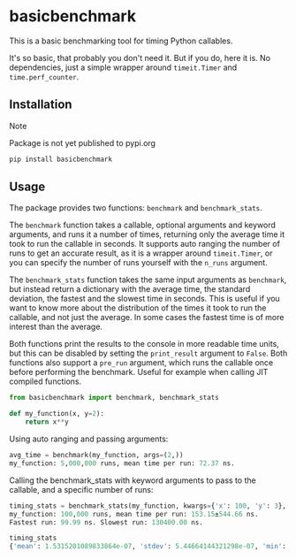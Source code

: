 # basicbenchmark

This is a basic benchmarking tool for timing Python callables.

It's so basic, that probably you don't need it. But if you do, here it is. 
No dependencies, just a simple wrapper around `timeit.Timer` and `time.perf_counter`.

## Installation

> [!NOTE] 
> Package is not yet published to pypi.org

```bash
pip install basicbenchmark
```

## Usage

The package provides two functions: `benchmark` and `benchmark_stats`.

The `benchmark` function takes a callable, optional arguments and keyword arguments, and runs it a number of times, returning only the average time it took to run the callable in seconds.
It supports auto ranging the number of runs to get an accurate result, as it is a wrapper around `timeit.Timer`, or you can specify the number of runs yourself with the `n_runs` argument.

The `benchmark_stats` function takes the same input arguments as `benchmark`, but instead return a dictionary with the average time, the standard deviation, the fastest and the slowest time in seconds.
This is useful if you want to know more about the distribution of the times it took to run the callable, and not just the average. In some cases the fastest time is of more interest than the average.

Both functions print the results to the console in more readable time units, but this can be disabled by setting the `print_result` argument to `False`.
Both functions also support a `pre_run` argument, which runs the callable once before performing the benchmark. Useful for example when calling JIT compiled functions.

```python
from basicbenchmark import benchmark, benchmark_stats

def my_function(x, y=2):
    return x**y
```

Using auto ranging and passing arguments:
```python
avg_time = benchmark(my_function, args=(2,))
my_function: 5,000,000 runs, mean time per run: 72.37 ns.
```

Calling the benchmark_stats with keyword arguments to pass to the callable, and a specific number of runs:
```python
timing_stats = benchmark_stats(my_function, kwargs={'x': 100, 'y': 3}, n_runs=100_000)
my_function: 100,000 runs, mean time per run: 153.15±544.66 ns.
Fastest run: 99.99 ns. Slowest run: 130400.00 ns.

timing_stats
{'mean': 1.5315201089833864e-07, 'stdev': 5.44664144321298e-07, 'min': 9.998620953410864e-08, 'max': 0.00013040000339969993}

```
